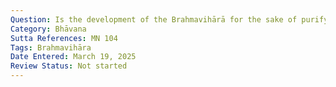 ```yaml
---
Question: Is the development of the Brahmavihārā for the sake of purifying one's own mind of being a better person?
Category: Bhāvana
Sutta References: MN 104
Tags: Brahmavihāra
Date Entered: March 19, 2025
Review Status: Not started
---
```

